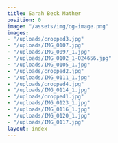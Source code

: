 ```yaml
---
title: Sarah Beck Mather
position: 0
image: "/assets/img/og-image.png"
images:
- "/uploads/cropped3.jpg"
- "/uploads/IMG_0107.jpg"
- "/uploads/IMG_0097_1.jpg"
- "/uploads/IMG_0102_1-024656.jpg"
- "/uploads/IMG_0105_1.jpg"
- "/uploads/cropped2.jpg"
- "/uploads/IMG_0111_1.jpg"
- "/uploads/cropped4.jpg"
- "/uploads/IMG_0114_1.jpg"
- "/uploads/cropped1.jpg"
- "/uploads/IMG_0123_1.jpg"
- "/uploads/IMG_0116_1.jpg"
- "/uploads/IMG_0120_1.jpg"
- "/uploads/IMG_0117.jpg"
layout: index
---
```


